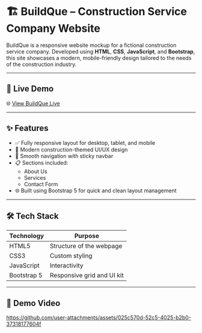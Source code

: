 # 🏗️ BuildQue – Construction Service Company Website

BuildQue is a responsive website mockup for a fictional construction service company. Developed using **HTML**, **CSS**, **JavaScript**, and **Bootstrap**, this site showcases a modern, mobile-friendly design tailored to the needs of the construction industry.

---

## 📸 Live Demo
🌐 [View BuildQue Live](https://gillcontructionservices.netlify.app/)

---

## ✨ Features

- ✅ Fully responsive layout for desktop, tablet, and mobile
- 🧱 Modern construction-themed UI/UX design
- 🧭 Smooth navigation with sticky navbar
- 📋 Sections included:
  - About Us
  - Services
  - Contact Form
- 🌐 Built using Bootstrap 5 for quick and clean layout management

---

## 🛠️ Tech Stack

| Technology  | Purpose                     |
|-------------|-----------------------------|
| HTML5       | Structure of the webpage    |
| CSS3        | Custom styling              |
| JavaScript  | Interactivity               |
| Bootstrap 5 | Responsive grid and UI kit  |

---

## 🎥 Demo Video

https://github.com/user-attachments/assets/025c570d-52c5-4025-b2b0-37318177604f


